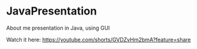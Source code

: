 # JavaPresentation

About me presentation in Java, using GUI

Watch it here: https://youtube.com/shorts/GVDZvHm2bmA?feature=share
